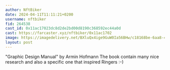 ```yaml
---
author: NftBiker
date: 2024-04-11T11:11:21+0200
username: nftbiker
fid: 264538
cast_id: 0x11ac17023dc8d2de2bd00d8190c368592ec44a0d
cast: https://farcaster.xyz/nftbiker/0x11ac1702
image: https://imagedelivery.net/BXluQx4ige9GuW0Ia56BHw/c18168be-6aa8-477d-b77c-bfad566dc200/original
layout: post
---
```


"Graphic Design Manual" by Armin Hofmann
The book contain many nice research and also a specific one that inspired Ringers :-)

<img src='https://imagedelivery.net/BXluQx4ige9GuW0Ia56BHw/c18168be-6aa8-477d-b77c-bfad566dc200/original' alt='' referrerpolicy='no-referrer'/>
<img src='https://imagedelivery.net/BXluQx4ige9GuW0Ia56BHw/7b318d9b-bea0-44b5-0049-efc5a7895b00/original' alt='' referrerpolicy='no-referrer'/>
